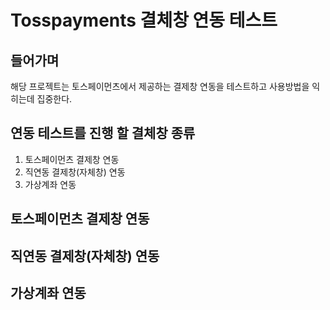 # Tosspayments 결체창 연동 테스트
## 들어가며
해당 프로젝트는 토스페이먼츠에서 제공하는 결제창 연동을 테스트하고 사용방법을 익히는데 집중한다.

## 연동 테스트를 진행 할 결체창 종류
1. 토스페이먼츠 결제창 연동
2. 직연동 결제창(자체창) 연동
3. 가상계좌 연동

## 토스페이먼츠 결제창 연동

## 직연동 결제창(자체창) 연동

## 가상계좌 연동
